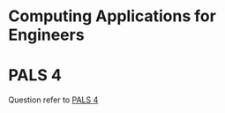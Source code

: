 # Computing Applications for Engineers
# PALS 4

Question refer to [PALS 4](https://github.com/superoo7/PALS/blob/master/PALS4/README.pdf)


